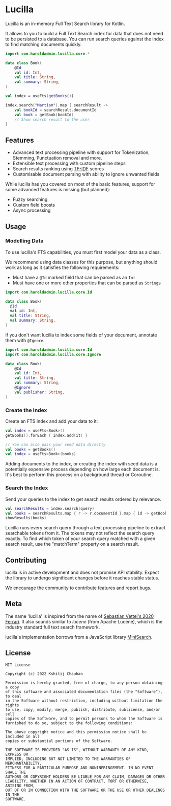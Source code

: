 # Lucilla

Lucilla is an in-memory Full Text Search library for Kotlin.

It allows to you to build a Full Text Search index for data that does not need to be persisted to a database.
You can run search queries against the index to find matching documents quickly.

```kotlin
import com.haroldadmin.lucilla.core.*

data class Book(
    @Id
    val id: Int,
    val title: String,
    val summary: String,
)

val index = useFts(getBooks())

index.search("Martian").map { searchResult ->
    val bookId = searchResult.documentId
    val book = getBook(bookId)
    // Show search result to the user
}
```

## Features

- Advanced text processing pipeline with support for Tokenization, Stemming, Punctuation removal and more.
- Extensible text processing with custom pipeline steps
- Search results ranking using [TF-IDF](https://en.wikipedia.org/wiki/Tf%E2%80%93idf) scores 
- Customisable document parsing with ability to ignore unwanted fields

While lucilla has you covered on most of the basic features, support for some advanced features is missing (but planned):
- Fuzzy searching
- Custom field boosts
- Async processing

## Usage

### Modelling Data

To use lucilla's FTS capabilities, you must first model your data as a class. 

We recommend using data classes for this purpose, but anything should work as long as it satisfies the following requirements:
- Must have a `@Id` marked field that can be parsed as an `Int`
- Must have one or more other properties that can be parsed as `String`s

```kotlin
import com.haroldadmin.lucilla.core.Id

data class Book(
  @Id
  val id: Int,
  val title: String,
  val summary: String,
)
```

If you don't want lucilla to index some fields of your document, annotate them with `@Ignore`.

```kotlin
import com.haroldadmin.lucilla.core.Id
import com.haroldadmin.lucilla.core.Ignore

data class Book(
    @Id
    val id: Int,
    val title: String,
    val summary: String, 
    @Ignore
    val publisher: String,
)
```

### Create the Index

Create an FTS index and add your data to it:

```kotlin
val index = useFts<Book>()
getBooks().forEach { index.add(it) }

// You can also pass your seed data directly
val books = getBooks()
val index = useFts<Book>(books)
```

Adding documents to the index, or creating the index with seed data is a potentially expensive process depending on how large each document is.
It's best to perform this process on a background thread or Coroutine.

### Search the Index

Send your queries to the index to get search results ordered by relevance.

```kotlin
val searchResults = index.search(query)
val books = searchResults.map { r -> r.documentId }.map { id -> getBook(id) }
showResults(books)
```

Lucilla runs every search query through a text processing pipeline to extract searchable tokens from it. The tokens may not reflect the search query exactly. 
To find which token of your search query matched with a given search result, use the "matchTerm" property on a search result.

## Contributing

lucilla is in active development and does not promise API stability. Expect the library to undergo significant changes before it reaches stable status.

We encourage the community to contribute features and report bugs.

## Meta

The name 'lucilla' is inspired from the name of [Sebastian Vettel's 2020 Ferrari](https://www.espn.in/f1/story/_/id/28890092/vettel-names-2020-car-lucilla).
It also sounds similar to _lucene_ (from Apache Lucene), which is the industry standard full text search framework.

lucilla's implementation borrows from a JavaScript library [MiniSearch](https://github.com/lucaong/minisearch).

## License

```text
MIT License

Copyright (c) 2022 Kshitij Chauhan

Permission is hereby granted, free of charge, to any person obtaining a copy
of this software and associated documentation files (the "Software"), to deal
in the Software without restriction, including without limitation the rights
to use, copy, modify, merge, publish, distribute, sublicense, and/or sell
copies of the Software, and to permit persons to whom the Software is
furnished to do so, subject to the following conditions:

The above copyright notice and this permission notice shall be included in all
copies or substantial portions of the Software.

THE SOFTWARE IS PROVIDED "AS IS", WITHOUT WARRANTY OF ANY KIND, EXPRESS OR
IMPLIED, INCLUDING BUT NOT LIMITED TO THE WARRANTIES OF MERCHANTABILITY,
FITNESS FOR A PARTICULAR PURPOSE AND NONINFRINGEMENT. IN NO EVENT SHALL THE
AUTHORS OR COPYRIGHT HOLDERS BE LIABLE FOR ANY CLAIM, DAMAGES OR OTHER
LIABILITY, WHETHER IN AN ACTION OF CONTRACT, TORT OR OTHERWISE, ARISING FROM,
OUT OF OR IN CONNECTION WITH THE SOFTWARE OR THE USE OR OTHER DEALINGS IN THE
SOFTWARE.
```

